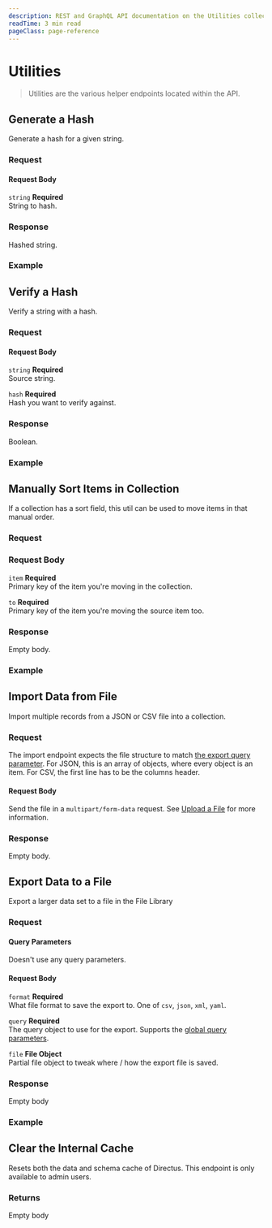```yaml
---
description: REST and GraphQL API documentation on the Utilities collection in Directus.
readTime: 3 min read
pageClass: page-reference
---
```


# Utilities

> Utilities are the various helper endpoints located within the API.

## Generate a Hash

Generate a hash for a given string.

### Request

<SnippetToggler :choices="['REST', 'GraphQL', 'SDK']" label="API">
<template #rest>

`POST /utils/hash/generate`

```json
{
	"string": "hash"
}
```

</template>
<template #graphql>

`POST /graphql/system`

```graphql
type Mutation {
	utils_hash_generate(string: String!): String
}
```

</template>
<template #sdk>

```js
import { createDirectus } from '@directus/sdk';
import { rest, generateHash } from '@directus/sdk/rest';
const client = createDirectus('directus_project_url').with(rest())

const result = await client.request(
    generateHash('string')
);

console.log(result);
```

</template>
</SnippetToggler>

#### Request Body

`string` **Required**\
String to hash.

### Response

Hashed string.

### Example

<SnippetToggler :choices="['REST', 'GraphQL', 'SDK']" label="API">
<template #rest>

`POST /utils/hash/generate`

```json
{
	"string": "Hello World!"
}
```

</template>
<template #graphql>

```graphql
mutation {
	utils_hash_generate(string: "Hello World!")
}
```

</template>
<template #sdk>

```js
import { createDirectus } from '@directus/sdk';
import { rest, generateHash } from '@directus/sdk/rest';
const client = createDirectus('https://directus.example.com').with(rest())

const result = await client.request(
    generateHash('test string to hash')
);

console.log(result);
```

</template>
</SnippetToggler>

## Verify a Hash

Verify a string with a hash.

### Request

<SnippetToggler :choices="['REST', 'GraphQL', 'SDK']" label="API">
<template #rest>

`POST /utils/hash/verify`

```json
{
	"string": "test_string",
	"hash": "hash"
}
```

</template>
<template #graphql>

`POST /graphql/system`

```graphql
type Mutation {
	utils_hash_verify(hash: String!, string: String!): Boolean
}
```

</template>
<template #sdk>

```js
import { createDirectus } from '@directus/sdk';
import { rest, verifyHash } from '@directus/sdk/rest';
const client = createDirectus('directus_project_url').with(rest())

const result = await client.request(
    verifyHash('string_to_verify','hash')
);

console.log(result);
```

</template>
</SnippetToggler>

#### Request Body

`string` **Required**\
Source string.

`hash` **Required**\
Hash you want to verify against.

### Response

Boolean.

### Example

<SnippetToggler :choices="['REST', 'GraphQL', 'SDK']" label="API">
<template #rest>

`POST /utils/hash/verify`

```json
{
	"string": "Hello World!",
	"hash": "$arg...fEfM"
}
```

</template>
<template #graphql>

`POST /graphql/system`

```graphql
type Mutation {
	utils_hash_verify(hash: "$arg...fEfM", string: "Hello World!")
}
```

</template>
<template #sdk>

```js
import { createDirectus } from '@directus/sdk';
import { rest, verifyHash } from '@directus/sdk/rest';
const client = createDirectus('https://directus.example.com').with(rest())

const result = await client.request(
    verifyHash('test_string','$argon2id$v=19$m=65536,t=3,p=4$c81PPca80cdIbclXlL1PFg$+EKJsuXlkleP2wFGsEmA7Xu56wEqVKHeDXRrTLIAoJg')
);

console.log(result);
```

</template>
</SnippetToggler>

## Manually Sort Items in Collection

If a collection has a sort field, this util can be used to move items in that manual order.

### Request

<SnippetToggler :choices="['REST', 'GraphQL', 'SDK']" label="API">
<template #rest>

`POST /utils/sort/articles`

```json
{
	"item": id_item_to_move,
	"to": id_item_moving_to
}
```

</template>
<template #graphql>

`POST /graphql/system`

```graphql
type Mutation {
	utils_sort(collection: String!, item: ID!, to: ID!): Boolean
}
```

</template>
<template #sdk>

```js
import { createDirectus } from '@directus/sdk';
import { rest, utilitySort } from '@directus/sdk/rest';
const client = createDirectus('directus_project_url').with(rest())

const result = await client.request(
    utilitySort('collection_name','id_item_to_move','id_item_moving_to')
);

console.log(result);
```

</template>
</SnippetToggler>

### Request Body

`item` **Required**\
Primary key of the item you're moving in the collection.

`to` **Required**\
Primary key of the item you're moving the source item too.

### Response

Empty body.

### Example

<SnippetToggler :choices="['REST', 'GraphQL', 'SDK']" label="API">
<template #rest>

`POST /utils/sort/articles`

```json
{
	"item": 16,
	"to": 51
}
```

</template>
<template #graphql>

`POST /graphql/system`

```graphql
mutation {
	utils_sort(collection: "articles", item: 16, to: 51)
}
```

</template>
<template #sdk>

```js
import { createDirectus } from '@directus/sdk';
import { rest, utilitySort } from '@directus/sdk/rest';
const client = createDirectus('https://directus.example.com').with(rest())

const result = await client.request(
    utilitySort('things','2','4')
);

console.log(result);
```

</template>
</SnippetToggler>

## Import Data from File

Import multiple records from a JSON or CSV file into a collection. 

### Request

<SnippetToggler :choices="['REST', 'GraphQL', 'SDK']" label="API">
<template #rest>

`POST /utils/import/:collection`

Body must be formatted as a `multipart/form-data` with a `file` property.

</template>
<template #graphql>

`// Not currently available in GraphQL`

</template>
<template #sdk>

```js
import { createDirectus } from '@directus/sdk';
import { rest, utilsImport } from '@directus/sdk/rest';

const client = createDirectus('directus_project_url').with(rest());

const formData = new FormData();
formData.append('file', raw_file);

const result = await client.request(utilsImport(formData));

console.log(result);
```

</template>
</SnippetToggler>

The import endpoint expects the file structure to match [the export query parameter](/reference/query#export). For JSON, this is an array of objects, where every object is an item. For CSV, the first line has to be the columns header.

#### Request Body

Send the file in a `multipart/form-data` request. See [Upload a File](/reference/files#upload-a-file) for more
information.

### Response

Empty body.

## Export Data to a File

Export a larger data set to a file in the File Library

### Request

<SnippetToggler :choices="['REST', 'GraphQL', 'SDK']" label="API">
<template #rest>

`POST /utils/export/:collection`

```json
{
	"query": {
		"filter": {
			"status": {
				"_eq": "published"
			}
		}
	},
	"file": {
		"folder": "34e95c19-cc50-42f2-83c8-b97616ac2390"
	}
}
```

</template>
<template #graphql>

`// Not currently available in GraphQL`

</template>
<template #sdk>

```js
import { createDirectus } from '@directus/sdk';
import { rest, utilsExport } from '@directus/sdk/rest';
const client = createDirectus('directus_project_url').with(rest())

const result = await client.request(
    utilsExport('collection_name','file_format',{
        "query_type": {
            "field": {
                "query_operation": "value"
            }
        }
    }, {
        "file": {
		    "file_field": "value"
	}})
);

console.log(result);
```

</template>
</SnippetToggler>

#### Query Parameters

Doesn't use any query parameters.

#### Request Body

`format` **Required**\
What file format to save the export to. One of `csv`, `json`, `xml`, `yaml`.

`query` **Required**\
The query object to use for the export. Supports the [global query parameters](/reference/query).

`file` **File Object**\
Partial file object to tweak where / how the export file is saved.

### Response

Empty body

### Example

<SnippetToggler :choices="['REST', 'GraphQL', 'SDK']" label="API">
<template #rest>

`POST /utils/export/articles`

```json
{
	"query": {
		"filter": {
			"status": {
				"_eq": "published"
			}
		}
	},
	"file": {
		"folder": "34e95c19-cc50-42f2-83c8-b97616ac2390"
	}
}
```

</template>
<template #graphql>

`// Not currently available in GraphQL`

</template>
<template #sdk>

```js
import { createDirectus } from '@directus/sdk';
import { rest, utilsExport } from '@directus/sdk/rest';
const client = createDirectus('https://directus.example.com').with(rest())

const result = await client.request(
    utilsExport('articles','json',{
        "filter": {
            "status": {
                "_eq": "published"
            }
        }
    }, {
        "file": {
		    "folder": "34e95c19-cc50-42f2-83c8-b97616ac2390"
	}})
);

console.log(result);
```

</template>
</SnippetToggler>

## Clear the Internal Cache

Resets both the data and schema cache of Directus. This endpoint is only available to admin users.

<SnippetToggler :choices="['REST', 'GraphQL', 'SDK']" label="API">
<template #rest>

`POST /utils/cache/clear`

</template>
<template #graphql>

`POST /graphql/system`

```graphql
mutation {
	utils_cache_clear
}
```

</template>
<template #sdk>

```js
import { createDirectus } from '@directus/sdk';
import { rest, clearCache } from '@directus/sdk/rest';
const client = createDirectus('directus_project_url').with(rest())

const result = await client.request(clearCache());

console.log(result);
```

</template>
</SnippetToggler>

### Returns

Empty body
